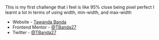This is my first challenge that i feel is like 95% close being pixel perfect
I learnt a lot in terms of using width, min-width, and max-width

- Website - [Tawanda Banda](https://zealous-golick-94f7b5.netlify.app/)
- Frontend Mentor - [@TBanda27](https://www.frontendmentor.io/profile/TBanda27)
- Twitter - [@TBanda27](https://twitter.com/TBanda27/)
